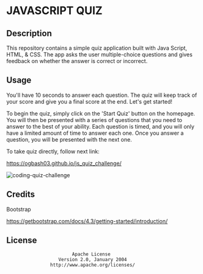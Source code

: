 # JAVASCRIPT QUIZ

## Description

This repository contains a simple quiz application built with Java Script, HTML, & CSS. The app asks the user multiple-choice questions and gives feedback on whether the answer is correct or incorrect.


## Usage

You'll have 10 seconds to answer each question. The quiz will keep track of your score and give you a final score at the end. Let's get started!


To begin the quiz, simply click on the 'Start Quiz' button on the homepage. You will then be presented with a series of questions that you need to answer to the best of your ability. Each question is timed, and you will only have a limited amount of time to answer each one. Once you answer a question, you will be presented with the next one.

To take quiz directly, follow next link:

https://ogbash03.github.io/js_quiz_challenge/

 ![coding-quiz-challenge](assets/pictures/coding-quiz-challenge.PNG)


## Credits

Bootstrap

https://getbootstrap.com/docs/4.3/getting-started/introduction/

## License

                            Apache License
                       Version 2.0, January 2004
                    http://www.apache.org/licenses/